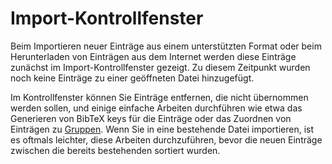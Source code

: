 Import-Kontrollfenster
======================

Beim Importieren neuer Einträge aus einem unterstützten Format oder beim Herunterladen von Einträgen aus dem Internet werden diese Einträge zunächst im Import-Kontrollfenster gezeigt. Zu diesem Zeitpunkt wurden noch keine Einträge zu einer geöffneten Datei hinzugefügt.

Im Kontrollfenster können Sie Einträge entfernen, die nicht übernommen werden sollen, und einige einfache Arbeiten durchführen wie etwa das Generieren von BibTeX keys für die Einträge oder das Zuordnen von Einträgen zu [Gruppen](GroupsHelp.html). Wenn Sie in eine bestehende Datei importieren, ist es oftmals leichter, diese Arbeiten durchzuführen, bevor die neuen Einträge zwischen die bereits bestehenden sortiert wurden.
